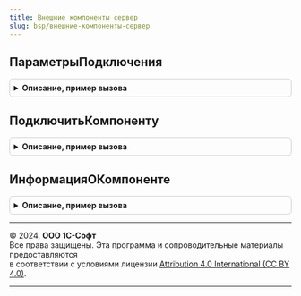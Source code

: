 ```yaml
---
title: Внешние компоненты сервер
slug: bsp/внешние-компоненты-сервер
---
```



## ПараметрыПодключения
<details style="margin: 1em 0; padding: 0.5em; border: 1px solid #ccc; border-radius: 6px;">

<summary style="font-weight: bold; cursor: pointer;">Описание, пример вызова</summary>

```bsl

// Параметры для вызова ВнешниеКомпонентыСервер.ПодключитьКомпоненту.
//
// Возвращаемое значение:
//  Структура:
//    * ИдентификаторыСозданияОбъектов - Массив из Строка - идентификаторы экземпляров модуля объекта,
//              используется только для компонент, у которых есть несколько идентификаторов создания объектов.
//              При задании параметр Идентификатор будет использоваться только для определения компоненты.
//    * Изолированно - Булево  - если Истина, компонента должна подключаться изолированно,
//                               в этом случае она загружается в отдельный процесс операционной системы.
//                               Если Ложь, то в этом случае компонента будет выполняться в том же процессе
//                               операционной системы, который выполняет код встроенного языка.
//              - Неопределено - (по умолчанию Неопределено) соответствует поведению платформы:
//                               не изолированно - если компонентой поддерживается только этот режим,
//                               изолированно - в остальных случаях.
//                               См. https://its.1c.eu/db/v83doc#bookmark:dev:TI000001866
//    * ПолноеИмяМакета - Строка - полное имя макета конфигурации с ZIP-архивом, в котором хранится компонента.
//
Функция ПараметрыПодключения() Экспорт
```

Пример вызова
```bsl
Результат = ВнешниеКомпонентыСервер.ПараметрыПодключения() 
```
</details>

## ПодключитьКомпоненту
<details style="margin: 1em 0; padding: 0.5em; border: 1px solid #ccc; border-radius: 6px;">

<summary style="font-weight: bold; cursor: pointer;">Описание, пример вызова</summary>

```bsl

// Подключает на сервере 1С:Предприятия внешнюю компоненту из хранилища внешних компонент,
// выполненную по технологии Native API или COM.
// В модели сервиса разрешено только подключение общих внешних компонент, одобренных администратором сервиса.
//
// Параметры:
//  Идентификатор - Строка - идентификатор объекта внешней компоненты.
//  Версия        - Строка - версия компоненты.
//  ПараметрыПодключения - см. ПараметрыПодключения.
//
// Возвращаемое значение:
//   Структура - результат подключения компоненты:
//     * Подключено - Булево - признак подключения;
//     * ПодключаемыйМодуль - ОбъектВнешнейКомпоненты - экземпляр объекта внешней компоненты;
//                          - ФиксированноеСоответствие из КлючИЗначение - экземпляры объектов внешней компоненты,
//                            указанные в ПараметрыПодключения.ИдентификаторыСозданияОбъектов:
//                            ** Ключ - Строка - идентификатор,
//                            ** Значение - ОбъектВнешнейКомпоненты - экземпляр объекта внешней компоненты.
//     * ОписаниеОшибки - Строка - краткое описание ошибки.
//
Функция ПодключитьКомпоненту(Знач Идентификатор, Версия = Неопределено, ПараметрыПодключения = Неопределено) Экспорт
```

Пример вызова
```bsl
Результат = ВнешниеКомпонентыСервер.ПодключитьКомпоненту(Идентификатор, Версия, ПараметрыПодключения);
```
</details>

## ИнформацияОКомпоненте
<details style="margin: 1em 0; padding: 0.5em; border: 1px solid #ccc; border-radius: 6px;">

<summary style="font-weight: bold; cursor: pointer;">Описание, пример вызова</summary>

```bsl

// Возвращает информацию о внешней компоненте по идентификатору и версии.
//
// Параметры:
//  Идентификатор - Строка - идентификатор объекта внешней компоненты.
//  Версия - Строка - версия компоненты.
//
// Возвращаемое значение:
//  Структура:
//      * Существует - Булево - признак отсутствия компоненты.
//      * ДоступноРедактирование - Булево - признак того, что компоненту может изменить администратор области.
//      * ОписаниеОшибки - Строка - краткое описание ошибки.
//      * Идентификатор - Строка - идентификатор объекта внешней компоненты.
//      * Версия - Строка - версия компоненты.
//      * Наименование - Строка - наименование и краткая информация о компоненте.
//
// Пример:
//
//  Результат = ВнешниеКомпонентыСервер.ИнформацияОКомпоненте("InputDevice", "8.1.7.10");
//  Если Результат.Существует Тогда
//      Идентификатор = Результат.Идентификатор;
//      Версия        = Результат.Версия;
//      Наименование  = Результат.Наименование;
//  Иначе
//      ОбщегоНазначенияКлиентСервер.СообщитьПользователю(Результат.ОписаниеОшибки);
//  КонецЕсли;
//
Функция ИнформацияОКомпоненте(Знач Идентификатор, Знач Версия = Неопределено) Экспорт
```

Пример вызова
```bsl
Результат = ВнешниеКомпонентыСервер.ИнформацияОКомпоненте(Идентификатор, Версия);
```
</details>

---

© 2024, **ООО 1С-Софт**  
Все права защищены. Эта программа и сопроводительные материалы предоставляются  
в соответствии с условиями лицензии [Attribution 4.0 International (CC BY 4.0)](https://creativecommons.org/licenses/by/4.0/legalcode).

---
